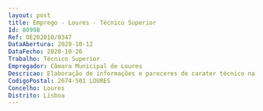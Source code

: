 ```yaml
--- 
layout: post
title: Emprego - Loures - Técnico Superior
Id: 80998
Ref: OE202010/0347
DataAbertura: 2020-10-12
DataFecho: 2020-10-26
Trabalho: Técnico Superior
Empregador: Câmara Municipal de Loures
Descricao: Elaboração de informações e pareceres de carater técnico na sua área funcional Organizar, gerir, supervisionar o trabalho das brigadas operacionais de jardineiros e viveiristas Monitorizar a manutenção dos espaços verdes dos parques municipais Gerir o parque de máquinas afetas ao setor de manutenção de espaços verdes, Planear, monitorizar e propor procedimentos de reparação de redes de rega.
CodigoPostal: 2674-501 LOURES
Concelho: Loures
Distrito: Lisboa
--- 
```

